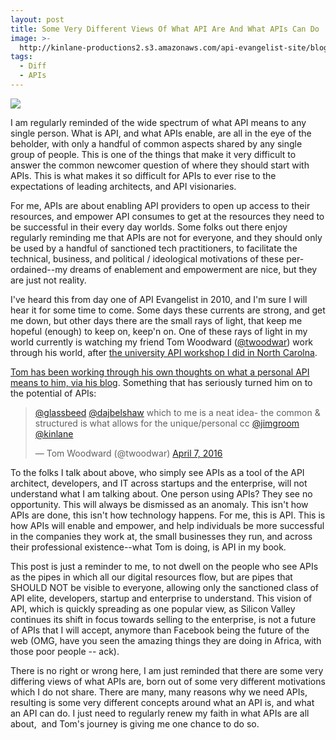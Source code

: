 ```yaml
---
layout: post
title: Some Very Different Views Of What API Are And What APIs Can Do
image: >-
  http://kinlane-productions2.s3.amazonaws.com/api-evangelist-site/blog/tom-woodward.jpeg
tags:
  - Diff
  - APIs
---
```

[![](http://kinlane-productions2.s3.amazonaws.com/api-evangelist-site/blog/tom-woodward.jpeg)](https://twitter.com/twoodwar)

I am regularly reminded of the wide spectrum of what API means to any single person. What is API, and what APIs enable, are all in the eye of the beholder, with only a handful of common aspects shared by any single group of people. This is one of the things that make it very difficult to answer the common newcomer question of where they should start with APIs. This is what makes it so difficult for APIs to ever rise to the expectations of leading architects, and API visionaries.

For me, APIs are about enabling API providers to open up access to their resources, and empower API consumes to get at the resources they need to be successful in their every day worlds. Some folks out there enjoy regularly reminding me that APIs are not for everyone, and they should only be used by a handful of sanctioned tech practitioners, to facilitate the technical, business, and political / ideological motivations of these per-ordained--my dreams of enablement and empowerment are nice, but they are just not reality.

I've heard this from day one of API Evangelist in 2010, and I'm sure I will hear it for some time to come. Some days these currents are strong, and get me down, but other days there are the small rays of light, that keep me hopeful (enough) to keep on, keep'n on. One of these rays of light in my world currently is watching my friend Tom Woodward ([@twoodwar](https://twitter.com/twoodwar)) work through his world, after [the university API workshop I did in North Carolna](http://kinlane.github.io/university-api-workshop/). 

[Tom has been working through his own thoughts on what a personal API means to him, via his blog](http://bionicteaching.com/first-steps-in-the-personal-api/). Something that has seriously turned him on to the potential of APIs:

> [@glassbeed](https://twitter.com/glassbeed) [@dajbelshaw](https://twitter.com/dajbelshaw) which to me is a neat idea- the common & structured is what allows for the unique/personal cc [@jimgroom](https://twitter.com/jimgroom) [@kinlane](https://twitter.com/kinlane)
> 
> — Tom Woodward (@twoodwar) [April 7, 2016](https://twitter.com/twoodwar/status/718098759511629824)

To the folks I talk about above, who simply see APIs as a tool of the API architect, developers, and IT across startups and the enterprise, will not understand what I am talking about. One person using APIs? They see no opportunity. This will always be dismissed as an anomaly. This isn't how APIs are done, this isn't how technology happens. For me, this is API. This is how APIs will enable and empower, and help individuals be more successful in the companies they work at, the small businesses they run, and across their professional existence--what Tom is doing, is API in my book.

This post is just a reminder to me, to not dwell on the people who see APIs as the pipes in which all our digital resources flow, but are pipes that SHOULD NOT be visible to everyone, allowing only the sanctioned class of API elite, developers, startup and enterprise to understand. This vision of API, which is quickly spreading as one popular view, as Silicon Valley continues its shift in focus towards selling to the enterprise, is not a future of APIs that I will accept, anymore than Facebook being the future of the web (OMG, have you seen the amazing things they are doing in Africa, with those poor people -- ack).

There is no right or wrong here, I am just reminded that there are some very differing views of what APIs are, born out of some very different motivations which I do not share. There are many, many reasons why we need APIs, resulting is some very different concepts around what an API is, and what an API can do. I just need to regularly renew my faith in what APIs are all about,  and Tom's journey is giving me one chance to do so.